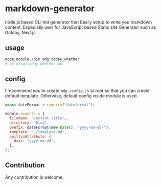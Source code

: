 # markdown-generator
node.js based CLI md generator that Easily setup to write you markdown content. 
Especially user for JavaScript based Static site Generator such as Gatsby, Next.js.

## usage

```sh
node_module./bin mdg today_whether
# => blog/today_whether.md
```

## config
I recommend you to create `mdg.config.js` at root so that you can create default template.
Otherwise, default config inside module is used.

```js:mdg.config.js
const dateFormat = require("dateformat");

module.exports = {
  fileName: "content-title",
  directory: "blog",
  prefix: dateFormat(new Date(), "yyyy-mm-dd-"),
  template: "./template.md",
  builtinAttribute: {
    date: "yyyy-mm-dd",
  },
};
```

## Contribution
Any contribution is welcome.
